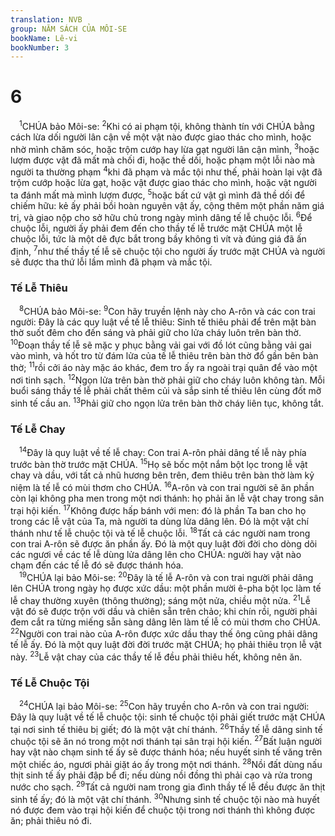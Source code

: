 ```yaml
---
translation: NVB
group: NĂM SÁCH CỦA MÔI-SE
bookName: Lê-vi 
bookNumber: 3
---
```


<div class="title"><h1>6</h1></div>
<span class="verse le_6_1"> <sup>1</sup>CHÚA bảo Môi-se: </span>
<span class="verse le_6_2"><sup>2</sup>Khi có ai phạm tội, không thành tín với CHÚA bằng cách lừa dối người lân cận về một vật nào được giao thác cho mình, hoặc nhờ mình chăm sóc, hoặc trộm cướp hay lừa gạt người lân cận mình, </span>
<span class="verse le_6_3"><sup>3</sup>hoặc lượm được vật đã mất mà chối đi, hoặc thề dối, hoặc phạm một lỗi nào mà người ta thường phạm </span>
<span class="verse le_6_4"><sup>4</sup>khi đã phạm và mắc tội như thế, phải hoàn lại vật đã trộm cướp hoặc lừa gạt, hoặc vật được giao thác cho mình, hoặc vật người ta đánh mất mà mình lượm được, </span>
<span class="verse le_6_5"><sup>5</sup>hoặc bất cứ vật gì mình đã thề dối để chiếm hữu: kẻ ấy phải bồi hoàn nguyên vật ấy, cộng thêm một phần năm giá trị, và giao nộp cho sở hữu chủ trong ngày mình dâng tế lễ chuộc lỗi. </span>
<span class="verse le_6_6"><sup>6</sup>Để chuộc lỗi, người ấy phải đem đến cho thầy tế lễ trước mặt CHÚA một lễ chuộc lỗi, tức là một dê đực bắt trong bầy không tì vít và đúng giá đã ấn định, </span>
<span class="verse le_6_7"><sup>7</sup>như thế thầy tế lễ sẽ chuộc tội cho người ấy trước mặt CHÚA và người sẽ được tha thứ lỗi lầm mình đã phạm và mắc tội. <br/></span>
<div class="title"><h3>Tế Lễ Thiêu </h3></div>
<span class="verse le_6_8"> <sup>8</sup>CHÚA bảo Môi-se: </span>
<span class="verse le_6_9"><sup>9</sup>Con hãy truyền lệnh này cho A-rôn và các con trai người: Đây là các quy luật về tế lễ thiêu: Sinh tế thiêu phải để trên mặt bàn thờ suốt đêm cho đến sáng và phải giữ cho lửa cháy luôn trên bàn thờ. </span>
<span class="verse le_6_10"><sup>10</sup>Đoạn thầy tế lễ sẽ mặc y phục bằng vải gai với đồ lót cũng bằng vải gai vào mình, và hốt tro từ đám lửa của tế lễ thiêu trên bàn thờ đổ gần bên bàn thờ; </span>
<span class="verse le_6_11"><sup>11</sup>rồi cởi áo này mặc áo khác, đem tro ấy ra ngoài trại quân để vào một nơi tinh sạch. </span>
<span class="verse le_6_12"><sup>12</sup>Ngọn lửa trên bàn thờ phải giữ cho cháy luôn không tàn. Mỗi buổi sáng thầy tế lễ phải chất thêm củi và sắp sinh tế thiêu lên cùng đốt mỡ sinh tế cầu an. </span>
<span class="verse le_6_13"><sup>13</sup>Phải giữ cho ngọn lửa trên bàn thờ cháy liên tục, không tắt. <br/></span>
<div class="title"><h3>Tế Lễ Chay </h3></div>
<span class="verse le_6_14"> <sup>14</sup>Đây là quy luật về tế lễ chay: Con trai A-rôn phải dâng tế lễ này phía trước bàn thờ trước mặt CHÚA. </span>
<span class="verse le_6_15"><sup>15</sup>Họ sẽ bốc một nắm bột lọc trong lễ vật chay và dầu, với tất cả nhũ hương bên trên, đem thiêu trên bàn thờ làm kỷ niệm là tế lễ có mùi thơm cho CHÚA. </span>
<span class="verse le_6_16"><sup>16</sup>A-rôn và con trai người sẽ ăn phần còn lại không pha men trong một nơi thánh: họ phải ăn lễ vật chay trong sân trại hội kiến. </span>
<span class="verse le_6_17"><sup>17</sup>Không được hấp bánh với men: đó là phần Ta ban cho họ trong các lễ vật của Ta, mà người ta dùng lửa dâng lên. Đó là một vật chí thánh như tế lễ chuộc tội và tế lễ chuộc lỗi. </span>
<span class="verse le_6_18"><sup>18</sup>Tất cả các người nam trong con trai A-rôn sẽ được ăn phần ấy. Đó là một quy luật đời đời cho dòng dõi các ngươi về các tế lễ dùng lửa dâng lên cho CHÚA: người hay vật nào chạm đến các tế lễ đó sẽ được thánh hóa. <br/></span>
<span class="verse le_6_19"> <sup>19</sup>CHÚA lại bảo Môi-se: </span>
<span class="verse le_6_20"><sup>20</sup>Đây là tế lễ A-rôn và con trai người phải dâng lên CHÚA trong ngày họ được xức dầu: một phần mười ê-pha bột lọc làm tế lễ chay thường xuyên (thông thường); sáng một nửa, chiều một nửa. </span>
<span class="verse le_6_21"><sup>21</sup>Lễ vật đó sẽ được trộn với dầu và chiên sẵn trên chảo; khi chín rồi, người phải đem cắt ra từng miếng sẵn sàng dâng lên làm tế lễ có mùi thơm cho CHÚA. </span>
<span class="verse le_6_22"><sup>22</sup>Người con trai nào của A-rôn được xức dầu thay thế ông cũng phải dâng tế lễ ấy. Đó là một quy luật đời đời trước mặt CHÚA; họ phải thiêu trọn lễ vật này. </span>
<span class="verse le_6_23"><sup>23</sup>Lễ vật chay của các thầy tế lễ đều phải thiêu hết, không nên ăn. <br/></span>
<div class="title"><h3>Tế Lễ Chuộc Tội </h3></div>
<span class="verse le_6_24"> <sup>24</sup>CHÚA lại bảo Môi-se: </span>
<span class="verse le_6_25"><sup>25</sup>Con hãy truyền cho A-rôn và con trai người: Đây là quy luật về tế lễ chuộc tội: sinh tế chuộc tội phải giết trước mặt CHÚA tại nơi sinh tế thiêu bị giết; đó là một vật chí thánh. </span>
<span class="verse le_6_26"><sup>26</sup>Thầy tế lễ dâng sinh tế chuộc tội sẽ ăn nó trong một nơi thánh tại sân trại hội kiến. </span>
<span class="verse le_6_27"><sup>27</sup>Bất luận người hay vật nào chạm sinh tế ấy sẽ được thánh hóa; nếu huyết sinh tế văng trên một chiếc áo, ngươi phải giặt áo ấy trong một nơi thánh. </span>
<span class="verse le_6_28"><sup>28</sup>Nồi đất dùng nấu thịt sinh tế ấy phải đập bể đi; nếu dùng nồi đồng thì phải cạo và rửa trong nước cho sạch. </span>
<span class="verse le_6_29"><sup>29</sup>Tất cả người nam trong gia đình thầy tế lễ đều được ăn thịt sinh tế ấy; đó là một vật chí thánh. </span>
<span class="verse le_6_30"><sup>30</sup>Nhưng sinh tế chuộc tội nào mà huyết nó được đem vào trại hội kiến để chuộc tội trong nơi thánh thì không được ăn; phải thiêu nó đi. <br/></span>

